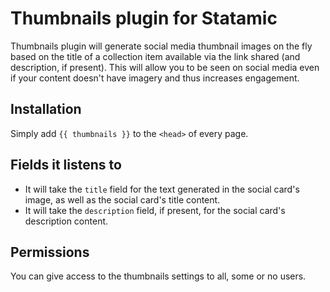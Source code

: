 # Thumbnails plugin for Statamic

Thumbnails plugin will generate social media thumbnail images on the fly based on 
the title of a collection item available via the link shared (and description, if present). 
This will allow you to be seen on social media even if your content doesn't have imagery and thus 
increases engagement. 

## Installation
Simply add `{{ thumbnails }}` to the `<head>` of every page. 

## Fields it listens to
- It will take the `title` field for the text generated in the social card's image, as well as the social card's title content.
- It will take the `description` field, if present, for the social card's description content.

## Permissions
You can give access to the thumbnails settings to all, some or no users.
